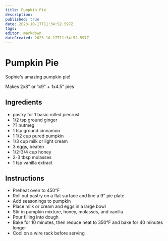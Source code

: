 ```yaml
---
title: Pumpkin Pie
description: 
published: true
date: 2023-10-17T11:34:52.597Z
tags: 
editor: markdown
dateCreated: 2023-10-17T11:34:52.597Z
---
```


# Pumpkin Pie
Sophie's amazing pumpkin pie!

Makes 2x8" or 1x9" + 1x4.5" pies

## Ingredients

* pastry for 1 basic rolled piecrust
* 1/2 tsp ground ginger
* ?? nutmeg
* 1 tsp ground cinnamon
* 1 1/2 cup pured pumpkin
* 1/3 cup milk or light cream
* 3 eggs, beaten
* 1/2-3/4 cup honey
* 2-3 tbsp molasses
* 1 tsp vanilla extract

## Instructions

* Preheat oven to 450°F
* Roll out pastry on a flat surface and line a 9" pie plate
* Add seasonings to pumpkin
* Place milk or cream and eggs in a large bowl
* Stir in pumpkin mixture, honey, molasses, and vanilla
* Pour filling into dough
* Bake for 10 minutes, then reduce heat to 350°F and bake for 40 minutes longer
* Cool on a wire rack before serving
